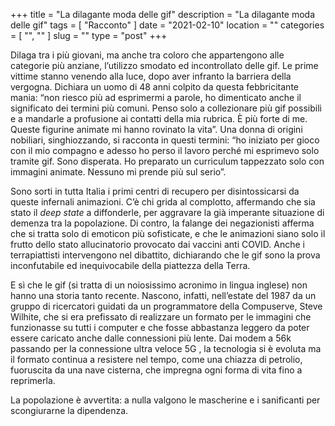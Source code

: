 +++
title = "La dilagante moda delle gif"
description = "La dilagante moda delle gif"
tags = [ "Racconto" ]
date = "2021-02-10"
location = ""
categories = [
  "",
  ""
]
slug = ""
type = "post"
+++

Dilaga tra i più giovani, ma anche tra coloro che appartengono alle categorie più anziane, l’utilizzo smodato ed incontrollato delle gif. Le prime vittime stanno venendo alla luce, dopo aver infranto la barriera della vergogna. Dichiara un uomo di 48 anni colpito da questa febbricitante mania: “non riesco più ad esprimermi a parole, ho dimenticato anche il significato dei termini più comuni. Penso solo a collezionare più gif possibili e a mandarle a profusione ai contatti della mia rubrica. È più forte di me. Queste figurine animate mi hanno rovinato la vita”. Una donna di origini nobiliari, singhiozzando, si racconta in questi termini: “ho iniziato per gioco con il mio compagno e adesso ho perso il lavoro  perché mi esprimevo solo tramite gif. Sono disperata. Ho preparato un curriculum tappezzato solo con immagini animate. Nessuno mi prende più sul serio”. 

Sono sorti in tutta Italia i primi centri di recupero per disintossicarsi da queste infernali animazioni. C’è chi grida al complotto, affermando che sia stato il *deep state* a diffonderle, per aggravare la già imperante situazione di demenza tra la popolazione. Di contro, la falange dei negazionisti afferma che si tratta solo di emoticon più sofisticate, e che le animazioni siano solo il frutto dello stato allucinatorio provocato dai vaccini anti COVID. Anche i terrapiattisti intervengono nel dibattito, dichiarando che le gif sono la prova inconfutabile ed inequivocabile  della piattezza della Terra. 

E sì che le gif (si tratta di un noiosissimo acronimo in lingua inglese) non hanno una storia tanto recente. Nascono, infatti, nell’estate del 1987 da un gruppo di ricercatori guidati da un programmatore della Compuserve, Steve Wilhite, che si era prefissato di realizzare un formato per le immagini che funzionasse su tutti i computer e che fosse abbastanza leggero da poter essere caricato anche dalle connessioni più lente. Dai modem a 56k passando per la connessione ultra veloce 5G , la tecnologia si è evoluta ma il formato continua a resistere nel tempo, come una chiazza di petrolio, fuoruscita da una nave cisterna, che impregna ogni forma di vita fino a reprimerla. 

La popolazione è avvertita: a nulla valgono le mascherine e i sanificanti per scongiurarne la dipendenza.
